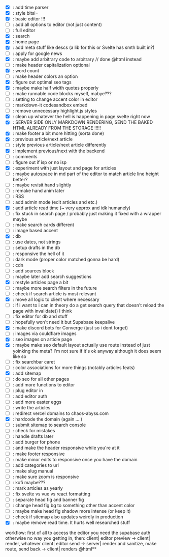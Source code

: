 - [x] : add time parser 
- [x] : style bitsi=
- [x] : basic editor !!!
- [ ] : add all options to editor (not just content)
- [ ] : full editor
- [x] : search
- [x] : home page
- [x] : add meta stuff like descs (a lib for this or Svelte has smth built in?)
- [ ] : apply for google news
- [x] : maybe add arbitrary code to arbitrary // done @html instead
- [ ] : make header capitalization optional
- [x] : word count
- [ ] : make header colors an option
- [x] : figure out optimal seo tags
- [x] : maybe make half width quotes properly
- [ ] : make runnable code blocks myself, mabye???
- [ ] : setting to change accent color in editor
- [ ] : markdown-it codesandbox embed
- [ ] : remove unnecessary highlight.js styles
- [x] : clean up whatever the hell is happening in page.svelte right now
- [x] : SERVER SIDE ONLY MARKDOWN RENDERING, SEND THE BAKED HTML ALREADY FROM THE STORAGE !!!!!
- [x] : make footer a bit more hitting (sorta done)
- [x] : previous article/next article
- [ ] : style previous article/next article differently
- [x] : implement previous/next with the backend
- [ ] : comments
- [ ] : figure out if isp or no isp
- [x] : experiment with just layout and page for articles
- [ ] : maybe autospace in md part of the editor to match article line height better?
- [ ] : maybe revisit hand slightly
- [ ] : remake hand anim later
- [ ] : RSS
- [ ] : add admin mode (edit articles and etc.)
- [x] : add article read time (~ very approx and idk humanely)
- [ ] : fix stuck in search page / probably just making it fixed with a wrapper maybe
- [ ] : make search cards different
- [ ] : image based accent
- [x] : db
- [ ] : use dates, not strings
- [ ] : setup drafts in the db
- [ ] : responsive the hell of it
- [ ] : dark mode (proper color matched gonna be hard)
- [ ] : cdn
- [ ] : add sources block
- [ ] : maybe later add search suggestions
- [x] : restyle articles page a bit
- [ ] : maybe more search filters in the future
- [ ] : check if search article is most relevant
- [x] : move all logic to client where necessary
- [ ] : if i want to i can in theory do a get search query that doesn't reload the page with invalidate() I think
- [ ] : fix editor for db and stuff
- [ ] : hopefully won't need it but Supabase keepalive
- [x] : make discord bots for Converge (just so i dont forget)
- [ ] : images via couldflare images 
- [x] : seo images on article page
- [x] : maybe make seo default layout actually use route instead of just yoinking the meta? I'm not sure if it's ok anyway although it does seem like so
- [ ] : fix searchbar caret
- [ ] : color associations for more things (notably articles feats)
- [x] : add sitemap
- [ ] : do seo for all other pages
- [ ] : add more functions to editor
- [ ] : plug editor in
- [ ] : add editor auth
- [ ] : add more easter eggs
- [ ] : write the articles
- [ ] : redirect vercel domains to chaos-abyss.com
- [x] : hardcode the domain (again ....)
- [ ] : submit sitemap to search console
- [ ] : check for mistakes
- [ ] : handle drafts later
- [ ] : add burger for phone
- [ ] : and make the header responsive while you're at it
- [ ] : make footer responsive
- [ ] : make minor edits to responsive once you have the domain
- [ ] : add categories to url
- [ ] : make slug manual
- [ ] : make sure zoom is responsive
- [ ] : kofi maybe???
- [ ] : mark articles as yearly
- [ ] : fix svelte vs vue vs react formatting
- [ ] : separate head fig and banner fig
- [ ] : change head fig bg to something other than accent color
- [ ] : maybe make head fig shadow more intense (or keep it)
- [ ] : check if sitemap also updates weirdly in production
- [x] : maybe remove read time. It hurts well researched stuff

workflow:
first of all to access the editor you need the supabase auth otherwise no way you getting in, then:
client| editor preview -> client| render, whatever
client| editor send -> server| render and sanitize, make route, send back -> client| renders @html**